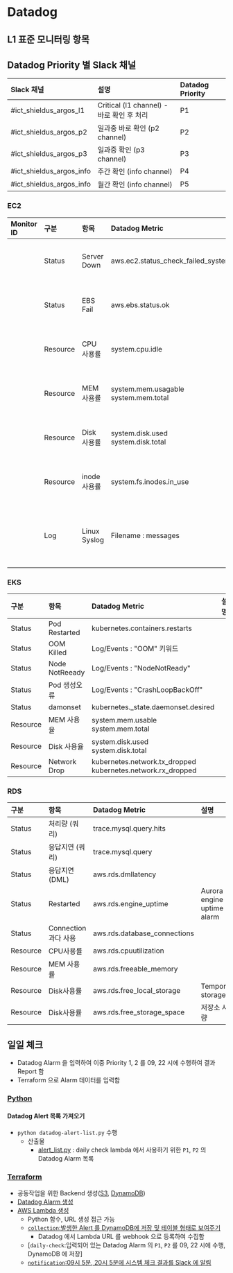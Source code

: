# Datadog


## L1 표준 모니터링 항목

## Datadog Priority 별 Slack 채널
| Slack 채널 | 설명 | Datadog Priority |  
|:---|:---|:---|  
| #ict_shieldus_argos_l1 | Critical (l1 channel) - 바로 확인 후 처리 | P1 |  
| #ict_shieldus_argos_p2 | 일과중 바로 확인 (p2 channel) | P2 |  
| #ict_shieldus_argos_p3 | 일과중 확인 (p3 channel) | P3 |   
| #ict_shieldus_argos_info | 주간 확인 (info channel) | P4 |
| #ict_shieldus_argos_info | 월간 확인 (info channel) | P5 |  

### EC2
| Monitor ID | 구분 | 항목 | Datadog Metric | 설명 | Alert Rule |  
|:---|:---|:---|:---|:---|:---|  
|| Status | Server Down | aws.ec2.status_check_failed_system | System Fail(OS 사용불가) | 해당 Metric 값이 0이 아닌 1 인 경우 |  
|| Status | EBS Fail | aws.ebs.status.ok | EBS(DISK) 사용불가 | 해당 Metric 값이 1이 아닌 0 인 경우 |  
|| Resource | CPU 사용률 | system.cpu.idle | CPU 과다사용 | 각 서버별 특성에 맞는 고정 임계치 사용 |  
|| Resource | MEM 사용률 | system.mem.usagable </br> system.mem.total | MEM 과다사용 | 각 서버별 특성에 맞는 고정 임계치 사용 |  
|| Resource | Disk 사용률 | system.disk.used </br> system.disk.total | Disk 과다사용 | 각 서버별 특성에 맞는 고정 임계치 사용 |  
|| Resource | inode 사용률 | system.fs.inodes.in_use | inode 과다사용 | 각 서버별 특성에 맞는 고정 임계치 사용 |  
|| Log | Linux Syslog| Filename : messages | System Error 발생 | [Keyword] </br> - critical </br> - alert </br> - error: Operation </br> - kernel:err |  

### EKS
| 구분 | 항목 | Datadog Metric | 설명 | Alert Rule |  
|:---|:---|:---|:---|:---|  
| Status | Pod Restarted |  kubernetes.containers.restarts | | | 
| Status | OOM Killed |  Log/Events : "OOM" 키워드 | | | 
| Status | Node NotReeady |  Log/Events : "NodeNotReady" | | | 
| Status | Pod 생성오류 |  Log/Events : "CrashLoopBackOff" | | | 
| Status | damonset |  kubernetes._state.daemonset.desired | | | 
| Resource | MEM 사용율 | system.mem.usable </br> system.mem.total | | | 
| Resource | Disk 사용율 | system.disk.used </br> system.disk.total | | | 
| Resource | Network Drop | kubernetes.network.tx_dropped </br> kubernetes.network.rx_dropped | | | 

### RDS
| 구분 | 항목 | Datadog Metric | 설명 | Alert Rule |  
|:---|:---|:---|:---|:---|  
| Status | 처리량 (쿼리) | trace.mysql.query.hits | | |  
| Status | 응답지연 (쿼리) | trace.mysql.query | | |  
| Status | 응답지연 (DML) | aws.rds.dmllatency | | max(last_10m):avg:aws.rds.dmllatency{dbclusteridentifier:sksh-argos-p-aurora-mysql*} by {name} > 1800000 |  
| Status | Restarted | aws.rds.engine_uptime |  Aurora engine uptime alarm | min(last_15m):avg:aws.rds.engine_uptime{hostname:sksh-argos-p-aurora-mysql*} by {hostname} <= 90 |  
| Status | Connection 과다 사용 | aws.rds.database_connections | | max(last_10m):avg:aws.rds.database_connections{dbinstanceidentifier:sksh-argos-p-aurora-mysql*} by {dbinstanceidentifier} > 15000 |  
| Resource | CPU사용률 | aws.rds.cpuutilization | | avg(last_5m):max:aws.rds.cpuutilization{dbinstanceidentifier:sksh-argos-p-aurora-mysql*} by {name} >= 80 |  
| Resource | MEM 사용률 | aws.rds.freeable_memory | | avg(last_5m):avg:aws.rds.freeable_memory{dbinstanceidentifier:*,dbinstanceclass:db.t3.medium,engine:mariadb,!dbinstanceidentifier:sksh-argos-p-aurora-mysql-master-rci,!dbinstanceidentifier:sksh-argos-p-aurora-mysql-reader-rci} by {name} < 210000000 |  
| Resource | Disk사용률 | aws.rds.free_local_storage | Temporary storage  | min(last_10m):avg:aws.rds.free_local_storage{dbinstanceidentifier:sksh-argos-p-aurora-mysql*} by {dbinstanceidentifier} < 1073741824 |  
| Resource | Disk사용률 | aws.rds.free_storage_space | 저장소 사용량  | avg(last_5m):(avg:aws.rds.free_storage_space{dbinstanceidentifier:sksh-argos-p-rds-mariadb-*} by {dbinstanceidentifier} / avg:aws.rds.total_storage_space{dbinstanceidentifier:sksh-argos-p-rds-mariadb-*} by {dbinstanceidentifier}) * 100 < 4 |  



## 일일 체크
- Datadog Alarm 을 입력하여 이중 Priority 1, 2 를 09, 22 시에 수행하여 결과 Report 함
- Terraform 으로 Alarm 데이터를 입력함

### [Python](./Python/README.md)  
#### Datadog Alert 목록 가져오기
- `python datadog-alert-list.py` 수행
  - 산출물
    - [alert_list.py](./Python/alert_list.py) : daily check lambda 에서 사용하기 위한 `P1`, `P2` 의 Datadog Alarm 목록

### [Terraform](./Terraform/README.md)  
- 공동작업을 위한 Backend 생성([S3](./Terraform//02.S3/README.md), [DynamoDB](./Terraform/03.DynamoDB/README.md))
- [Datadog Alarm 생성](./Terraform/01.Datadog/README.md)
- [AWS Lambda 생성](./Terraform/04.Lambda/README.md)
  - Python 함수, URL 생성 접근 가능
  - [`collection`:발생한 Alert 를 DynamoDB에 저장 및 테이블 형태로 보여주기](./Terraform/04.Lambda/00.colletion/)
    - Datadog 에서 Lambda URL 를 webhook 으로 등록하여 수집함
  - [`daily-check`:입력되어 있는 Datadog Alarm 의 `P1`, `P2` 를 09, 22 시에 수행, DynamoDB 에 저장]
  - [`notification`:09시 5분, 20시 5분에 시스템 체크 결과를 Slack 에 알림](./Terraform/04.Lambda/02.notification/README.md)
